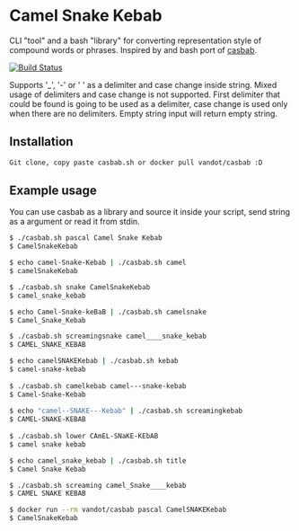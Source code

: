 # Camel Snake Kebab

CLI "tool" and a bash "library" for converting representation style of compound words or phrases.
Inspired by and bash port of [casbab](https://github.com/janos/casbab).

[![Build Status](https://travis-ci.org/vandot/casbab.svg?branch=master)](https://travis-ci.org/vandot/casbab)

Supports '_', '-' or ' ' as a delimiter and case change inside string. Mixed usage of delimiters and case change is not supported. First delimiter that could be found is going to be used as a delimiter, case change is used only when there are no delimiters. Empty string input will return empty string.

## Installation

```sh
Git clone, copy paste casbab.sh or docker pull vandot/casbab :D
```

## Example usage

You can use casbab as a library and source it inside your script, send string as a argument or read it from stdin.

```sh
$ ./casbab.sh pascal Camel Snake Kebab
$ CamelSnakeKebab

$ echo camel-Snake-Kebab | ./casbab.sh camel
$ camelSnakeKebab

$ ./casbab.sh snake CamelSnakeKebab
$ camel_snake_kebab

$ echo Camel-Snake-keBaB | ./casbab.sh camelsnake
$ Camel_Snake_Kebab

$ ./casbab.sh screamingsnake camel____snake_kebab 
$ CAMEL_SNAKE_KEBAB

$ echo camelSNAKEKebab | ./casbab.sh kebab
$ camel-snake-kebab
  
$ ./casbab.sh camelkebab camel---snake-kebab
$ Camel-Snake-Kebab
  
$ echo "camel--SNAKE---Kebab" | ./casbab.sh screamingkebab 
$ CAMEL-SNAKE-KEBAB
  
$ ./casbab.sh lower CAmEL-SNaKE-KEbAB
$ camel snake kebab

$ echo camel_snake_kebab | ./casbab.sh title
$ Camel Snake Kebab

$ ./casbab.sh screaming camel_Snake____kebab
$ CAMEL SNAKE KEBAB

$ docker run --rm vandot/casbab pascal CamelSNAKEKebab
$ CamelSnakeKebab
```